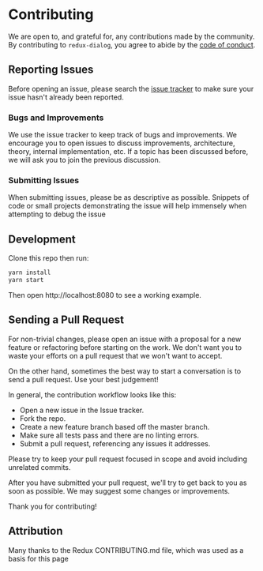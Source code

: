 # Contributing

We are open to, and grateful for, any contributions made by the community. By contributing to `redux-dialog`, you agree to abide by the [code of conduct](./CODE_OF_CONDUCT.md).

## Reporting Issues

Before opening an issue, please search the [issue tracker](https://github.com/suciuvlad/redux-dialog/issues) to make sure your issue hasn't already been reported.

### Bugs and Improvements

We use the issue tracker to keep track of bugs and improvements. We encourage you to open issues to discuss improvements, architecture, theory, internal implementation, etc. If a topic has been discussed before, we will ask you to join the previous discussion.

### Submitting Issues

When submitting issues, please be as descriptive as possible. Snippets of code or small projects demonstrating the issue will help immensely when attempting to debug the issue

## Development

Clone this repo then run:
```javascript
yarn install
yarn start
```

Then open http://localhost:8080 to see a working example.

## Sending a Pull Request

For non-trivial changes, please open an issue with a proposal for a new feature or refactoring before starting on the work. We don't want you to waste your efforts on a pull request that we won't want to accept.

On the other hand, sometimes the best way to start a conversation is to send a pull request. Use your best judgement!

In general, the contribution workflow looks like this:

- Open a new issue in the Issue tracker.
- Fork the repo.
- Create a new feature branch based off the master branch.
- Make sure all tests pass and there are no linting errors.
- Submit a pull request, referencing any issues it addresses.

Please try to keep your pull request focused in scope and avoid including unrelated commits.

After you have submitted your pull request, we'll try to get back to you as soon as possible. We may suggest some changes or improvements.

Thank you for contributing!

## Attribution

Many thanks to the Redux CONTRIBUTING.md file, which was used as a basis for this page


